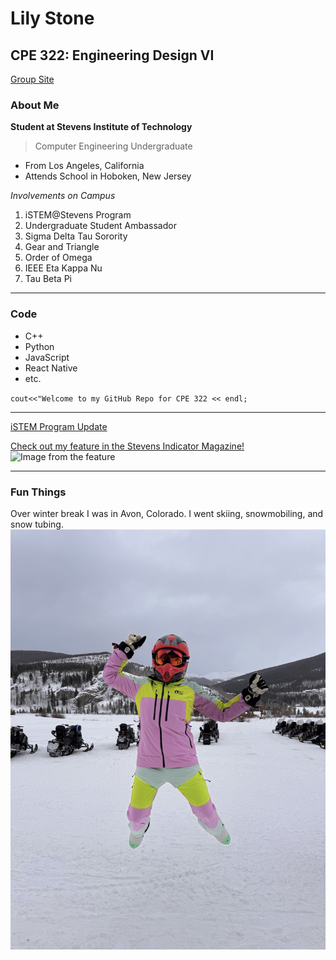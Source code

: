 # Lily Stone
## CPE 322: Engineering Design VI
[Group Site](https://sites.google.com/stevens.edu/thebestdesign6group/home)
### About Me
**Student at Stevens Institute of Technology**
>Computer Engineering Undergraduate
- From Los Angeles, California
- Attends School in Hoboken, New Jersey

_Involvements on Campus_
1. iSTEM@Stevens Program
2. Undergraduate Student Ambassador
3. Sigma Delta Tau Sorority
4. Gear and Triangle
5. Order of Omega
6. IEEE Eta Kappa Nu
7. Tau Beta Pi

---
### Code
- C++
- Python
- JavaScript
- React Native
- etc.

`cout<<"Welcome to my GitHub Repo for CPE 322 << endl;`

---

[iSTEM Program Update](https://www.stevens.edu/news/stevens-institute-of-technology-receives-usd10-million-gift-to-expand)

[Check out my feature in the Stevens Indicator Magazine!](https://www.stevens.edu/indicator/fall-2024/seen-and-heard)
![Image from the feature](https://www.stevens.edu/_next/image?url=https%3A%2F%2Fimages.ctfassets.net%2Fmviowpldu823%2F78bB1t3zYJW6sP4Xzr2tUF%2Fcab945b827a1def3742c04c722f72f3c%2FLEAD_PHOTO_FOR_PHIL_STEVENS_INSTITUTE_0P6A6341-crop.jpg%3Fw%3D1800%26h%3D1013%26f%3Dfaces%26q%3D80%26fit%3Dfill&w=2400&q=80)

---
### Fun Things
Over winter break I was in Avon, Colorado. I went skiing, snowmobiling, and snow tubing.
![Image from me snow mobiling over break](IMG_5257.JPG)
